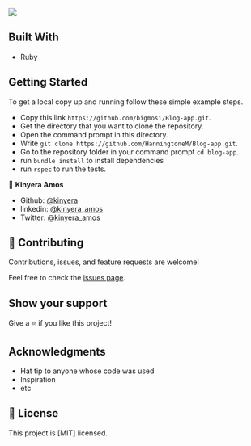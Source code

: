 ![](https://img.shields.io/badge/Microverse-blueviolet)


## Built With

- Ruby

## Getting Started

To get a local copy up and running follow these simple example steps.

- Copy this link `https://github.com/bigmosi/Blog-app.git`.
- Get the directory that you want to clone the repository.
- Open the command prompt in this directory.
- Write `git clone https://github.com/HanningtoneM/Blog-app.git`.
- Go to the repository folder in your command prompt `cd blog-app`.
- run `bundle install` to install dependencies
- run `rspec` to run the tests.

👤 **Kinyera Amos**

- Github: [@kinyera](https://github.com/bigmosi)
- linkedin: [@kinyera_amos](https://www.linkedin.com/in/kinyera-amos)
- Twitter: [@kinyera_amos](https://twitter.com/kinyera_amos)

## 🤝 Contributing

Contributions, issues, and feature requests are welcome!

Feel free to check the [issues page](../../issues/).

## Show your support

Give a ⭐️ if you like this project!

## Acknowledgments

- Hat tip to anyone whose code was used
- Inspiration
- etc

## 📝 License

This project is [MIT] licensed.

